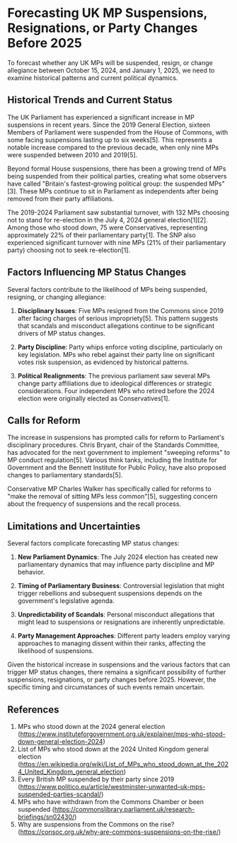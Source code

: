 # Forecasting UK MP Suspensions, Resignations, or Party Changes Before 2025

To forecast whether any UK MPs will be suspended, resign, or change allegiance between October 15, 2024, and January 1, 2025, we need to examine historical patterns and current political dynamics.

## Historical Trends and Current Status

The UK Parliament has experienced a significant increase in MP suspensions in recent years. Since the 2019 General Election, sixteen Members of Parliament were suspended from the House of Commons, with some facing suspensions lasting up to six weeks[5]. This represents a notable increase compared to the previous decade, when only nine MPs were suspended between 2010 and 2019[5].

Beyond formal House suspensions, there has been a growing trend of MPs being suspended from their political parties, creating what some observers have called "Britain's fastest-growing political group: the suspended MPs"[3]. These MPs continue to sit in Parliament as independents after being removed from their party affiliations.

The 2019-2024 Parliament saw substantial turnover, with 132 MPs choosing not to stand for re-election in the July 4, 2024 general election[1][2]. Among those who stood down, 75 were Conservatives, representing approximately 22% of their parliamentary party[1]. The SNP also experienced significant turnover with nine MPs (21% of their parliamentary party) choosing not to seek re-election[1].

## Factors Influencing MP Status Changes

Several factors contribute to the likelihood of MPs being suspended, resigning, or changing allegiance:

1. **Disciplinary Issues**: Five MPs resigned from the Commons since 2019 after facing charges of serious impropriety[5]. This pattern suggests that scandals and misconduct allegations continue to be significant drivers of MP status changes.

2. **Party Discipline**: Party whips enforce voting discipline, particularly on key legislation. MPs who rebel against their party line on significant votes risk suspension, as evidenced by historical patterns.

3. **Political Realignments**: The previous parliament saw several MPs change party affiliations due to ideological differences or strategic considerations. Four independent MPs who retired before the 2024 election were originally elected as Conservatives[1].

## Calls for Reform

The increase in suspensions has prompted calls for reform to Parliament's disciplinary procedures. Chris Bryant, chair of the Standards Committee, has advocated for the next government to implement "sweeping reforms" to MP conduct regulation[5]. Various think tanks, including the Institute for Government and the Bennett Institute for Public Policy, have also proposed changes to parliamentary standards[5].

Conservative MP Charles Walker has specifically called for reforms to "make the removal of sitting MPs less common"[5], suggesting concern about the frequency of suspensions and the recall process.

## Limitations and Uncertainties

Several factors complicate forecasting MP status changes:

1. **New Parliament Dynamics**: The July 2024 election has created new parliamentary dynamics that may influence party discipline and MP behavior.

2. **Timing of Parliamentary Business**: Controversial legislation that might trigger rebellions and subsequent suspensions depends on the government's legislative agenda.

3. **Unpredictability of Scandals**: Personal misconduct allegations that might lead to suspensions or resignations are inherently unpredictable.

4. **Party Management Approaches**: Different party leaders employ varying approaches to managing dissent within their ranks, affecting the likelihood of suspensions.

Given the historical increase in suspensions and the various factors that can trigger MP status changes, there remains a significant possibility of further suspensions, resignations, or party changes before 2025. However, the specific timing and circumstances of such events remain uncertain.

## References

1. MPs who stood down at the 2024 general election (https://www.instituteforgovernment.org.uk/explainer/mps-who-stood-down-general-election-2024)
2. List of MPs who stood down at the 2024 United Kingdom general election (https://en.wikipedia.org/wiki/List_of_MPs_who_stood_down_at_the_2024_United_Kingdom_general_election)
3. Every British MP suspended by their party since 2019 (https://www.politico.eu/article/westminster-unwanted-uk-mps-suspended-parties-scandal/)
4. MPs who have withdrawn from the Commons Chamber or been suspended (https://commonslibrary.parliament.uk/research-briefings/sn02430/)
5. Why are suspensions from the Commons on the rise? (https://consoc.org.uk/why-are-commons-suspensions-on-the-rise/)